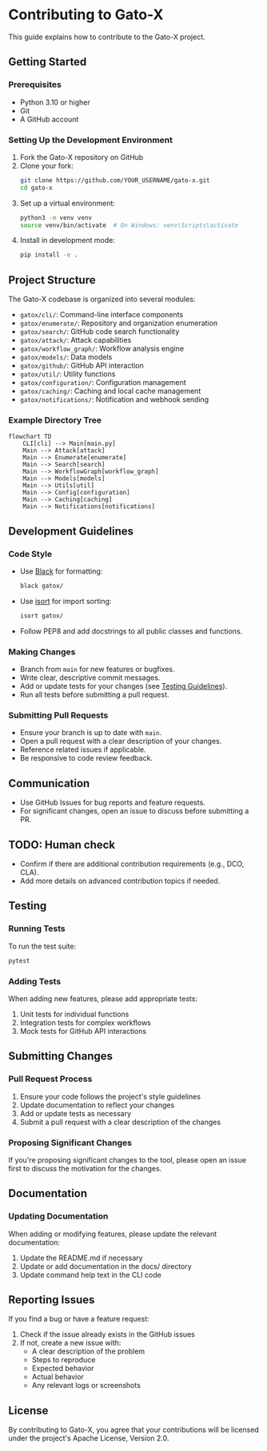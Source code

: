 # Contributing to Gato-X

This guide explains how to contribute to the Gato-X project.

## Getting Started

### Prerequisites

- Python 3.10 or higher
- Git
- A GitHub account

### Setting Up the Development Environment

1. Fork the Gato-X repository on GitHub
2. Clone your fork:
   ```bash
   git clone https://github.com/YOUR_USERNAME/gato-x.git
   cd gato-x
   ```
3. Set up a virtual environment:
   ```bash
   python3 -m venv venv
   source venv/bin/activate  # On Windows: venv\Scripts\activate
   ```
4. Install in development mode:
   ```bash
   pip install -e .
   ```

## Project Structure

The Gato-X codebase is organized into several modules:

- `gatox/cli/`: Command-line interface components
- `gatox/enumerate/`: Repository and organization enumeration
- `gatox/search/`: GitHub code search functionality
- `gatox/attack/`: Attack capabilities
- `gatox/workflow_graph/`: Workflow analysis engine
- `gatox/models/`: Data models
- `gatox/github/`: GitHub API interaction
- `gatox/util/`: Utility functions
- `gatox/configuration/`: Configuration management
- `gatox/caching/`: Caching and local cache management
- `gatox/notifications/`: Notification and webhook sending

### Example Directory Tree

```mermaid
flowchart TD
    CLI[cli] --> Main[main.py]
    Main --> Attack[attack]
    Main --> Enumerate[enumerate]
    Main --> Search[search]
    Main --> WorkflowGraph[workflow_graph]
    Main --> Models[models]
    Main --> Utils[util]
    Main --> Config[configuration]
    Main --> Caching[caching]
    Main --> Notifications[notifications]
```

## Development Guidelines

### Code Style

- Use [Black](https://black.readthedocs.io/en/stable/) for formatting:
  ```bash
  black gatox/
  ```
- Use [isort](https://pycqa.github.io/isort/) for import sorting:
  ```bash
  isort gatox/
  ```
- Follow PEP8 and add docstrings to all public classes and functions.

### Making Changes

- Branch from `main` for new features or bugfixes.
- Write clear, descriptive commit messages.
- Add or update tests for your changes (see [Testing Guidelines](testing.md)).
- Run all tests before submitting a pull request.

### Submitting Pull Requests

- Ensure your branch is up to date with `main`.
- Open a pull request with a clear description of your changes.
- Reference related issues if applicable.
- Be responsive to code review feedback.

## Communication

- Use GitHub Issues for bug reports and feature requests.
- For significant changes, open an issue to discuss before submitting a PR.

## TODO: Human check

- Confirm if there are additional contribution requirements (e.g., DCO, CLA).
- Add more details on advanced contribution topics if needed.

## Testing

### Running Tests

To run the test suite:

```bash
pytest
```

### Adding Tests

When adding new features, please add appropriate tests:

1. Unit tests for individual functions
2. Integration tests for complex workflows
3. Mock tests for GitHub API interactions

## Submitting Changes

### Pull Request Process

1. Ensure your code follows the project's style guidelines
2. Update documentation to reflect your changes
3. Add or update tests as necessary
4. Submit a pull request with a clear description of the changes

### Proposing Significant Changes

If you're proposing significant changes to the tool, please open an issue first to discuss the motivation for the changes.

## Documentation

### Updating Documentation

When adding or modifying features, please update the relevant documentation:

1. Update the README.md if necessary
2. Update or add documentation in the docs/ directory
3. Update command help text in the CLI code

## Reporting Issues

If you find a bug or have a feature request:

1. Check if the issue already exists in the GitHub issues
2. If not, create a new issue with:
   - A clear description of the problem
   - Steps to reproduce
   - Expected behavior
   - Actual behavior
   - Any relevant logs or screenshots

## License

By contributing to Gato-X, you agree that your contributions will be licensed under the project's Apache License, Version 2.0.
